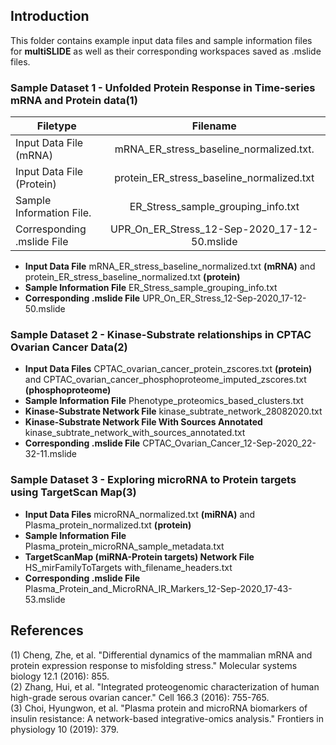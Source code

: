 ## Introduction

This folder contains example input data files and sample information files for **multiSLIDE** as well as their corresponding workspaces saved as .mslide files.  

### Sample Dataset 1  - Unfolded Protein Response in Time-series mRNA and Protein data(1)

| Filetype                   |      Filename                               |
|----------------------------|:-------------------------------------------:|
| Input Data File (mRNA)     |  mRNA_ER_stress_baseline_normalized.txt.    |
| Input Data File (Protein)  |  protein_ER_stress_baseline_normalized.txt  |
| Sample Information File.   |   ER_Stress_sample_grouping_info.txt        |
| Corresponding .mslide File | UPR_On_ER_Stress_12-Sep-2020_17-12-50.mslide|

* **Input Data File** mRNA_ER_stress_baseline_normalized.txt **(mRNA)** and protein_ER_stress_baseline_normalized.txt **(protein)**
* **Sample Information File** ER_Stress_sample_grouping_info.txt
* **Corresponding .mslide File** UPR_On_ER_Stress_12-Sep-2020_17-12-50.mslide

### Sample Dataset 2 - Kinase-Substrate relationships in CPTAC Ovarian Cancer Data(2)

* **Input Data Files** CPTAC_ovarian_cancer_protein_zscores.txt **(protein)** and CPTAC_ovarian_cancer_phosphoproteome_imputed_zscores.txt **(phosphoproteome)**
* **Sample Information File** Phenotype_proteomics_based_clusters.txt
* **Kinase-Substrate Network File** kinase_subtrate_network_28082020.txt
* **Kinase-Substrate Network File With Sources Annotated** kinase_subtrate_network_with_sources_annotated.txt
* **Corresponding .mslide File** CPTAC_Ovarian_Cancer_12-Sep-2020_22-32-11.mslide

### Sample Dataset 3  - Exploring microRNA to Protein targets using TargetScan Map(3)

* **Input Data Files** microRNA_normalized.txt **(miRNA)** and Plasma_protein_normalized.txt **(protein)**
* **Sample Information File** Plasma_protein_microRNA_sample_metadata.txt
* **TargetScanMap (miRNA-Protein targets) Network File** HS_mirFamilyToTargets with_filename_headers.txt
* **Corresponding .mslide File** Plasma_Protein_and_MicroRNA_IR_Markers_12-Sep-2020_17-43-53.mslide


## References

(1) Cheng, Zhe, et al. "Differential dynamics of the mammalian mRNA and protein expression response to misfolding stress." Molecular systems biology 12.1 (2016):   855.  
(2) Zhang, Hui, et al. "Integrated proteogenomic characterization of human high-grade serous ovarian cancer." Cell 166.3 (2016): 755-765.  
(3) Choi, Hyungwon, et al. "Plasma protein and microRNA biomarkers of insulin resistance: A network-based integrative-omics analysis." Frontiers in physiology 10 (2019): 379.  




